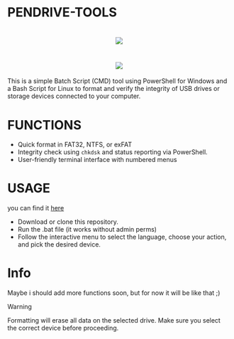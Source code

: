 # PENDRIVE-TOOLS

 <!DOCTYPE html>
<html lang="en">
<head>
    <meta charset="UTF-8">
    <meta name="viewport" content="width=device-width, initial-scale=1.0">
</head>
<body>
    <h1 align="center">
        <img src="https://i.ibb.co/DgtTzwmC/Screenshot-2.png"/>
    </h1>

<html lang="en">
<head>
    <meta charset="UTF-8">
    <meta name="viewport" content="width=device-width, initial-scale=1.0">
</head>
<body>
    <h1 align="center">
        <img src="https://i.ibb.co/nsFR4T4h/Captura-de-tela-de-2025-05-01-19-46-50.png"/>
    </h1>
 
 This is a simple Batch Script (CMD) tool using PowerShell for Windows and a Bash Script for Linux to format and verify the integrity of USB drives or storage devices connected to your computer.


 # FUNCTIONS
- Quick format in FAT32, NTFS, or exFAT
- Integrity check using `chkdsk` and status reporting via PowerShell.
- User-friendly terminal interface with numbered menus

# USAGE
you can find it [here](https://github.com/Kosurs/PENDRIVE-TOOLS/blob/main/PENDRIVE_TOOLS.bat)

- Download or clone this repository.
- Run the .bat file (it works without admin perms)
- Follow the interactive menu to select the language, choose your action, and pick the desired device.


# Info
Maybe i should add more functions soon, but for now it will be like that ;)


>[!WARNING]
>Formatting will erase all data on the selected drive.
>Make sure you select the correct device before proceeding.
